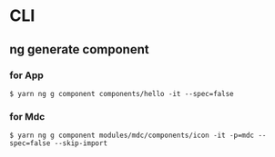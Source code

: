 # CLI

## ng generate component

### for App

```
$ yarn ng g component components/hello -it --spec=false
```

### for Mdc

```
$ yarn ng g component modules/mdc/components/icon -it -p=mdc --spec=false --skip-import
```
